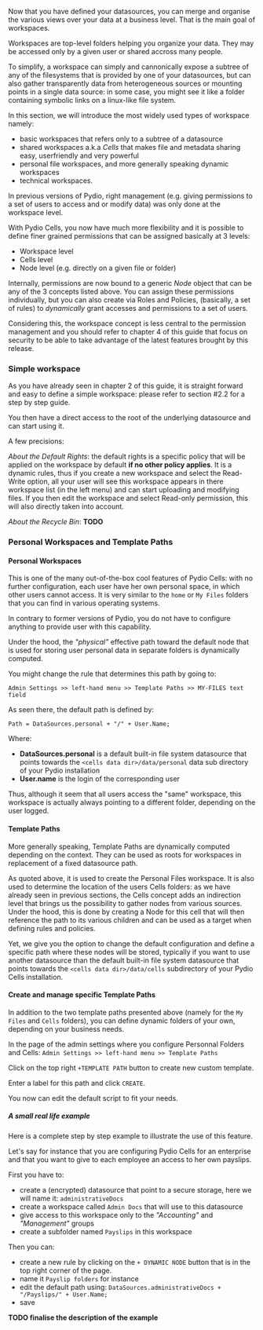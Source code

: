 
Now that you have defined your datasources, you can merge and organise the various views over your data at a business level. That is the main goal of workspaces.

Workspaces are top-level folders helping you organize your data. They may be accessed only by a given user or shared accross many people.

To simplify, a workspace can simply and cannonically expose a subtree of any of the filesystems that is provided by one of your datasources, but can also gather transparently data from heterogeneous sources or mounting points in a single data source: in some case, you might see it like a folder containing symbolic links on a linux-like file system.

In this section, we will introduce the most widely used types of workspace namely:

- basic workspaces that refers only to a subtree of a datasource
- shared workspaces a.k.a _Cells_ that makes file and metadata sharing easy, userfriendly and very powerful
- personal file workspaces, and more generally speaking dynamic workspaces
- technical workspaces.

In previous versions of Pydio, right management (e.g. giving permissions to a set of users to access and or modify data) was only done at the workspace level.

With Pydio Cells, you now have much more flexibility and it is possible to define finer grained permissions that can be assigned basically at 3 levels:

- Workspace level
- Cells level
- Node level (e.g. directly on a given file or folder)

Internally, permissions are now bound to a generic _Node_ object that can be any of the 3 concepts listed above.  You can assign these permissions individually, but you can also create via Roles and Policies, (basically, a set of rules) to _dynamically_ grant accesses and permissions to a set of users. 

Considering this, the workspace concept is less central to the permission management and you should refer to chapter 4 of this guide that focus on security to be able to take advantage of the latest features brought by this release.

### Simple workspace

As you have already seen in chapter 2 of this guide, it is straight forward and easy to define a simple workspace: please refer to section #2.2 for a step by step guide.

You then have a direct access to the root of the underlying datasource and can start using it.

A few precisions:

*About the Default Rights*: the default rights is a specific policy that will be applied on the workspace by default **if no other policy applies**.
It is a dynamic rules, thus if you create a new workspace and select the Read-Write option, all your user will see this workspace appears in there workspace list (in the left menu) and can start uploading and modifying files.
If you then edit the workspace and select Read-only permission, this will also directly taken into account.

*About the Recycle Bin*: **TODO**

### Personal Workspaces and Template Paths

#### Personal Workspaces

This is one of the many out-of-the-box cool features of Pydio Cells: with no further configuration, each user have her own personal space, in which other users cannot access. It is very similar to the `home` or `My Files` folders that you can find in various operating systems.

In contrary to former versions of Pydio, you do not have to configure anything to provide user with this capability. 

Under the hood, the _"physical"_ effective path toward the default node that is used for storing user personal data in separate folders is dynamically computed.

You might change the rule that determines this path by going to:

`Admin Settings >> left-hand menu >> Template Paths >> MY-FILES text field`

As seen there, the default path is defined by:

`Path = DataSources.personal + "/" + User.Name;`

Where:

- **DataSources.personal** is a default built-in file system datasource that points towards the `<cells data dir>/data/personal` data sub directory of your Pydio installation
- **User.name** is the login of the corresponding user

Thus, although it seem that all users access the "same" workspace, this workspace is actually always pointing to a different folder, depending on the user logged.

#### Template Paths

More generally speaking, Template Paths are dynamically computed depending on the context. They can be used as roots for workspaces in replacement of a fixed datasource path. 

As quoted above, it is used to create the Personal Files workspace. It is also used to determine the location of the users Cells folders: as we have already seen in previous sections, the Cells concept adds an indirection level that brings us the possibility to gather nodes from various sources. Under the hood, this is done by creating a Node for this cell that will then reference the path to its various children and can be used as a target when defining rules and policies.

Yet, we give you the option to change the default configuration and define a specific path where these nodes will be stored, typically if you want to use another datasource than the default built-in file system datasource that points towards the `<cells data dir>/data/cells` subdirectory of your Pydio Cells installation.

#### Create and manage specific Template Paths

In addition to the two template paths presented above (namely for the `My Files` and `Cells` folders), you can define dynamic folders of your own, depending on your business needs.

In the page of the admin settings where you configure Personnal Folders and Cells:
`Admin Settings >> left-hand menu >> Template Paths `

Click on the top right `+TEMPLATE PATH` button to create new custom template.

Enter a label for this path and click `CREATE`.

You now can edit the default script to fit your needs. 

##### A small real life example

Here is a complete step by step example to illustrate the use of this feature.

Let's say for instance that you are configuring Pydio Cells for an enterprise and that you want to give to each employee an access to her own payslips.

First you have to:
- create a (encrypted) datasource that point to a secure storage, here we will name it: `administrativeDocs`
- create a workspace called `Admin Docs` that will use to this datasource
- give access to this workspace only to the _"Accounting"_ and _"Management"_ groups  
- create a subfolder named `Payslips` in this workspace

Then you can:
- create a new rule by clicking on the `+ DYNAMIC NODE` button that is in the top right corner of the page.
- name it `Payslip folders` for instance
- edit the default path using: `DataSources.administrativeDocs + "/Payslips/" + User.Name;`
- save 

**TODO finalise the description of the example**
